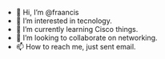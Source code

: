 - 👋 Hi, I’m @fraancis
- 👀 I’m interested in tecnology.
- 🌱 I’m currently learning Cisco things.
- 💞️ I’m looking to collaborate on networking.
- 📫 How to reach me, just sent email.

<!---
fraancis/fraancis is a ✨ special ✨ repository because its `README.md` (this file) appears on your GitHub profile.
You can click the Preview link to take a look at your changes.
--->
